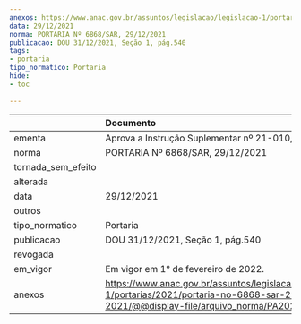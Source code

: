 ```yaml
---
anexos: https://www.anac.gov.br/assuntos/legislacao/legislacao-1/portarias/2021/portaria-no-6868-sar-29-12-2021/@@display-file/arquivo_norma/PA2021-6868.pdf
data: 29/12/2021
norma: PORTARIA Nº 6868/SAR, 29/12/2021
publicacao: DOU 31/12/2021, Seção 1, pág.540
tags:
- portaria
tipo_normatico: Portaria
hide: 
- toc 
 
---
```


|                    | Documento                                                                                                                                            |
|:-------------------|:-----------------------------------------------------------------------------------------------------------------------------------------------------|
| ementa             | Aprova a Instrução Suplementar nº 21-010, Revisão C.                                                                                                 |
| norma              | PORTARIA Nº 6868/SAR, 29/12/2021                                                                                                                     |
| tornada_sem_efeito |                                                                                                                                                      |
| alterada           |                                                                                                                                                      |
| data               | 29/12/2021                                                                                                                                           |
| outros             |                                                                                                                                                      |
| tipo_normatico     | Portaria                                                                                                                                             |
| publicacao         | DOU 31/12/2021, Seção 1, pág.540                                                                                                                     |
| revogada           |                                                                                                                                                      |
| em_vigor           | Em vigor em 1° de fevereiro de 2022.                                                                                                                 |
| anexos             | https://www.anac.gov.br/assuntos/legislacao/legislacao-1/portarias/2021/portaria-no-6868-sar-29-12-2021/@@display-file/arquivo_norma/PA2021-6868.pdf |